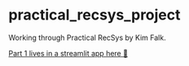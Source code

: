 # practical_recsys_project
Working through Practical RecSys by Kim Falk.

[Part 1 lives in a streamlit app here 🍿](https://share.streamlit.io/jessimk/practical_recsys_project/main/movie_tweetings_recsys_app.py)
